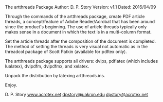 The artthreads Package
Author: D. P. Story
Version: v1.1
Dated: 2016/04/09

Through the commands of the artthreads package, create PDF article threads, 
a concept/feature of Adobe Reader/Acrobat that has been around since the 
product's beginning. The use of article threads typically only makes sense in 
a document in which the text is in a multi-column format. 

Set the article threads after the composition of the document is completed. 
The method of setting the threads is very visual not automatic as in the 
threadcol package of Scott Patkin (available for pdftex only). 

The artthreads package supports all drivers: dvips, pdflatex (which includes 
lualatex), dvipdfm, dvipdfmx, and xelatex. 

Unpack the distribution by latexing artthreads.ins.

Enjoy.

D. P. Story
www.acrotex.net
dpstory@uakron.edu
dpstory@acrotex.net


